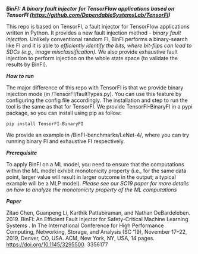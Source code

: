 ***BinFI: A binary fault injector for TensorFlow applications based on TensorFI (https://github.com/DependableSystemsLab/TensorFI)***
 
This repo is based on TensorFI, a fault injector for TensorFlow applications written in Python. It provides a new fault injection method - *binary fault injection*. Unlikely conventional random FI, BinFI performs a binary-search like FI and it is able to *efficiently identify the bits, where bit-flips can lead to SDCs (e.g., image misclassification).* We also provide exhaustive fault injection to perform injection on the whole state space (to validate the results by BinFI).

***How to run***

The major difference of this repo with TensorFI is that we provide binary injection mode (in /TensorFI/faultTypes.py). You can use this feature by configuring the config file accordingly. The installation and step to run the tool is the same as that for TensorFI. We provide TensorFI-BinaryFI in a pypi package, so you can install using pip as follow:

```
pip install TensorFI-BinaryFI
```

We provide an example in /BinFI-benchmarks/LeNet-4/, where you can try running binary FI and exhaustive FI respectively.

***Prerequisite***

To apply BinFI on a ML model, you need to ensure that the computations within the ML model exhibit monotonicity property (i.e., for the same data point, larger value will result in larger outcome in the output; a typical example will be a MLP model). *Please see our SC19 paper for more details on how to analyze the monotonicity property of the ML computations*


***Paper***

Zitao Chen, Guanpeng Li, Karthik Pattabiraman, and Nathan DeBardeleben. 2019. BinFI: An Efficient Fault Injector for Safety-Critical Machine Learning Systems . In The International Conference for High Performance Computing, Networking, Storage, and Analysis (SC ’19), November 17–22, 2019, Denver, CO, USA. ACM, New York, NY, USA, 14 pages. https://doi.org/10.1145/3295500. 3356177

